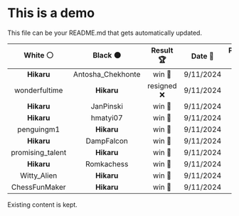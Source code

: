 # This is a demo

This file can be your README.md that gets automatically updated.

<!--START_SECTION:chessStats-->
<!-- Automatically generated with https://github.com/Balastrong/chess-stats-action -->

| White ⚪ | Black ⚫ | Result 🏆 | Date 📅 | Position 🗺️ |
|:---:|:---:|:---:|:---:|:---:|
| **Hikaru** | Antosha_Chekhonte | win 🥇 | 9/11/2024 | <a href="http://www.ee.unb.ca/cgi-bin/tervo/fen.pl?select=5r2/1p1R2bk/2p3p1/5p2/1P5q/pBP4R/P3QPP1/6K1 b - -">Link</a> |
| wonderfultime | **Hikaru** | resigned ❌ | 9/11/2024 | <a href="http://www.ee.unb.ca/cgi-bin/tervo/fen.pl?select=r2r2k1/1p3ppp/1p2P3/8/8/2b2NB1/4KPPP/1R1R4 b - -">Link</a> |
| **Hikaru** | JanPinski | win 🥇 | 9/11/2024 | <a href="http://www.ee.unb.ca/cgi-bin/tervo/fen.pl?select=r2k4/pp3p2/3pb2p/1P1B2p1/2P1Pp2/8/P5PP/R4RK1 b - c3">Link</a> |
| **Hikaru** | hmatyi07 | win 🥇 | 9/11/2024 | <a href="http://www.ee.unb.ca/cgi-bin/tervo/fen.pl?select=rnb2br1/ppk1nN1p/1qp1p1p1/4N3/2B2B2/P7/1PP1QPPP/R4RK1 b - -">Link</a> |
| penguingm1 | **Hikaru** | win 🥇 | 9/11/2024 | <a href="http://www.ee.unb.ca/cgi-bin/tervo/fen.pl?select=5rk1/pp1b4/2p3p1/2np3R/8/5NK1/PP3r2/1B1N4 w - -">Link</a> |
| **Hikaru** | DampFalcon | win 🥇 | 9/11/2024 | <a href="http://www.ee.unb.ca/cgi-bin/tervo/fen.pl?select=7k/7p/4N1R1/5p2/3B4/4n1PK/P4PP1/1r6 b - -">Link</a> |
| promising_talent | **Hikaru** | win 🥇 | 9/11/2024 | <a href="http://www.ee.unb.ca/cgi-bin/tervo/fen.pl?select=2k2r1r/ppp5/2nbp3/3p2pP/3P2P1/1P4qK/PBP5/R2Q3R w - -">Link</a> |
| **Hikaru** | Romkachess | win 🥇 | 9/11/2024 | <a href="http://www.ee.unb.ca/cgi-bin/tervo/fen.pl?select=6r1/1pp1kR2/p6p/3Q4/2P1P3/1P1P2qP/2P3P1/6K1 b - -">Link</a> |
| Witty_Alien | **Hikaru** | win 🥇 | 9/11/2024 | <a href="http://www.ee.unb.ca/cgi-bin/tervo/fen.pl?select=3k3r/2p2B1p/2Pb1p2/7p/6bQ/8/PPP2PP1/4r1K1 w - -">Link</a> |
| ChessFunMaker | **Hikaru** | win 🥇 | 9/11/2024 | <a href="http://www.ee.unb.ca/cgi-bin/tervo/fen.pl?select=8/7p/p1p5/P2k1p2/1P1b4/4pKP1/7P/8 w - -">Link</a> |

<!--END_SECTION:chessStats-->

Existing content is kept.
